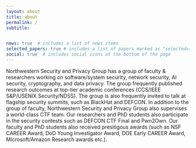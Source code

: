 ```yaml
---
layout: about
title: about
permalink: /
subtitle: 


news: true  # includes a list of news items
selected_papers: true # includes a list of papers marked as "selected={true}"
social: true  # includes social icons at the bottom of the page
---
```

Northwestern Security and Privacy Group has a group of faculty & researchers working on software/system security, network security, AI security, cryptography, and data privacy. The group frequently published research outcomes at top-tier academic conferences (CCS/IEEE S&P/USENIX Security/NDSS). The group is also frequently invited to talk at flagship security summits, such as BlackHat and DEFCON. In addition to the group of faculty, Northwestern Security and Privacy Group also supervises a world-class CTF team. Our researchers and PhD students also participate in the security contests such as DEFCON CTF Final and Pwn2Own. Our faculty and PhD students also received presitigous awards (such as NSF CAREER Award, DoD Young Investigator Award, DOE Early CAREER Award, Microsoft/Amazon Research awards etc.). 
